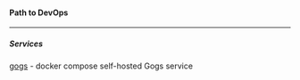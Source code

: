 #### Path to DevOps
------

##### Services
 [gogs](./gogs/) - docker compose self-hosted Gogs service